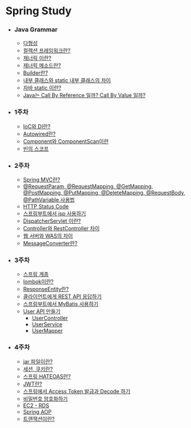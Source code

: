 # Spring Study

* ### Java Grammar
    * [다형성](https://devlog-wjdrbs96.tistory.com/31)
    * [컬렉션 프레임워크란?]()
    * [제너릭 이란?](https://devlog-wjdrbs96.tistory.com/93)
    * [제너릭 메소드란?](https://devlog-wjdrbs96.tistory.com/201)
    * [Builder란?](https://devlog-wjdrbs96.tistory.com/207)
    * [내부 클래스와 static 내부 클래스의 차이](https://devlog-wjdrbs96.tistory.com/206)
    * [자바 static 이란?](https://devlog-wjdrbs96.tistory.com/34?category=882228)
    * [Java는 Call By Reference 일까? Call By Value 일까?](https://devlog-wjdrbs96.tistory.com/125?category=882228)
    


* ### 1주차
    * [IoC와 DI란?](https://devlog-wjdrbs96.tistory.com/165?category=882236)
    * [Autowired란?](https://devlog-wjdrbs96.tistory.com/166?category=882236)
    * [Component와 ComponentScan이란](https://devlog-wjdrbs96.tistory.com/167?category=882236)
    * [빈의 스코프](https://devlog-wjdrbs96.tistory.com/168?category=882236)

* ### 2주차
    * [Spring MVC란?]()
    * [@RequestParam, @RequestMapping, @GetMapping, @PostMapping, @PutMapping, @DeleteMapping, @RequestBody, @PathVariable 사용법](https://github.com/wjdrbs96/Spring_MVC/blob/master/src/main/markdown/annotation.md)
    * [HTTP Status Code](https://developer.mozilla.org/ko/docs/Web/HTTP/Status)
    * [스프링부트에서 jsp 사용하기](https://devlog-wjdrbs96.tistory.com/199)
    * [DispatcherServlet 이란?](https://devlog-wjdrbs96.tistory.com/179?category=882236)
    * [Controller와 RestController 차이](https://devlog-wjdrbs96.tistory.com/179?category=882236)
    * [웹 서버와 WAS의 차이](https://devlog-wjdrbs96.tistory.com/144?category=85852)
    * [MessageConverter란?]()
    

* ### 3주차
    * [스프링 계층](https://devlog-wjdrbs96.tistory.com/209) 
    * [lombok이란?](https://devlog-wjdrbs96.tistory.com/210)
    * [ResponseEntity란?](https://devlog-wjdrbs96.tistory.com/182?category=882974)
    * [클라이언트에게 REST API 응답하기](https://devlog-wjdrbs96.tistory.com/197?category=882974)
    * [스프링부트에서 MyBatis 사용하기](https://devlog-wjdrbs96.tistory.com/200?category=882690)
    * [User API 만들기](https://github.com/wjdrbs96/Spring_MVC/tree/master/src/main/java/com/example/demo)
        * [UserController](https://github.com/wjdrbs96/Spring_MVC/blob/master/src/main/java/com/example/demo/controller/UserController.java)
        * [UserService](https://github.com/wjdrbs96/Spring_MVC/blob/master/src/main/java/com/example/demo/service/UserService.java)
        * [UserMapper](https://github.com/wjdrbs96/Spring_MVC/blob/master/src/main/java/com/example/demo/mapper/UserMapper.java)
 
    
* ### 4주차
    * [jar 파일이란?]()
    * [세션, 쿠키란?]()
    * [스프링 HATEOAS란?]()
    * [JWT란?]()
    * [스프링에서 Access Token 발급과 Decode 하기]()
    * [비밀번호 암호화하기]()
    * [EC2 - RDS]()
    * [Spring AOP]()
    * [트랜잭션이란?]()
    